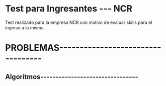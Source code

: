 # Test para Ingresantes --- NCR
Test realizado para la empresa NCR con motivo de evaluar skills para el ingreso a la misma.

# PROBLEMAS----------------------------------
## Algoritmos--------------------------------
